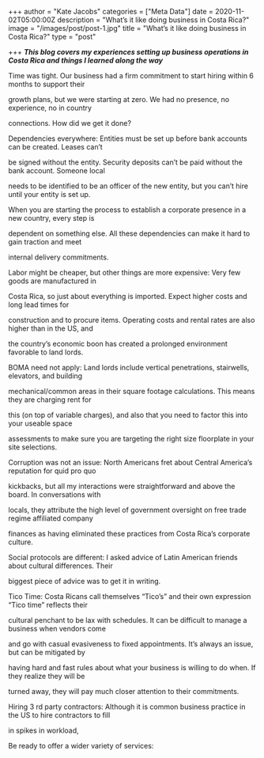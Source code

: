 +++
author = "Kate Jacobs"
categories = ["Meta Data"]
date = 2020-11-02T05:00:00Z
description = "What’s it like doing business in Costa Rica?"
image = "/images/post/post-1.jpg"
title = "What’s it like doing business in Costa Rica?"
type = "post"

+++
**_This blog covers my experiences setting up business operations in Costa Rica and things I learned along the way_** 

Time was tight. Our business had a firm commitment to start hiring within 6 months to support their

growth plans, but we were starting at zero. We had no presence, no experience, no in country

connections. How did we get it done?

Dependencies everywhere: Entities must be set up before bank accounts can be created. Leases can’t

be signed without the entity. Security deposits can’t be paid without the bank account. Someone local

needs to be identified to be an officer of the new entity, but you can’t hire until your entity is set up.

When you are starting the process to establish a corporate presence in a new country, every step is

dependent on something else. All these dependencies can make it hard to gain traction and meet

internal delivery commitments.

Labor might be cheaper, but other things are more expensive: Very few goods are manufactured in

Costa Rica, so just about everything is imported. Expect higher costs and long lead times for

construction and to procure items. Operating costs and rental rates are also higher than in the US, and

the country’s economic boon has created a prolonged environment favorable to land lords.

BOMA need not apply: Land lords include vertical penetrations, stairwells, elevators, and building

mechanical/common areas in their square footage calculations. This means they are charging rent for

this (on top of variable charges), and also that you need to factor this into your useable space

assessments to make sure you are targeting the right size floorplate in your site selections.

Corruption was not an issue: North Americans fret about Central America’s reputation for quid pro quo

kickbacks, but all my interactions were straightforward and above the board. In conversations with

locals, they attribute the high level of government oversight on free trade regime affiliated company

finances as having eliminated these practices from Costa Rica’s corporate culture.

Social protocols are different: I asked advice of Latin American friends about cultural differences. Their

biggest piece of advice was to get it in writing.

Tico Time: Costa Ricans call themselves “Tico’s” and their own expression “Tico time” reflects their

cultural penchant to be lax with schedules. It can be difficult to manage a business when vendors come

and go with casual evasiveness to fixed appointments. It’s always an issue, but can be mitigated by

having hard and fast rules about what your business is willing to do when. If they realize they will be

turned away, they will pay much closer attention to their commitments.

Hiring 3 rd party contractors: Although it is common business practice in the US to hire contractors to fill

in spikes in workload,

Be ready to offer a wider variety of services: